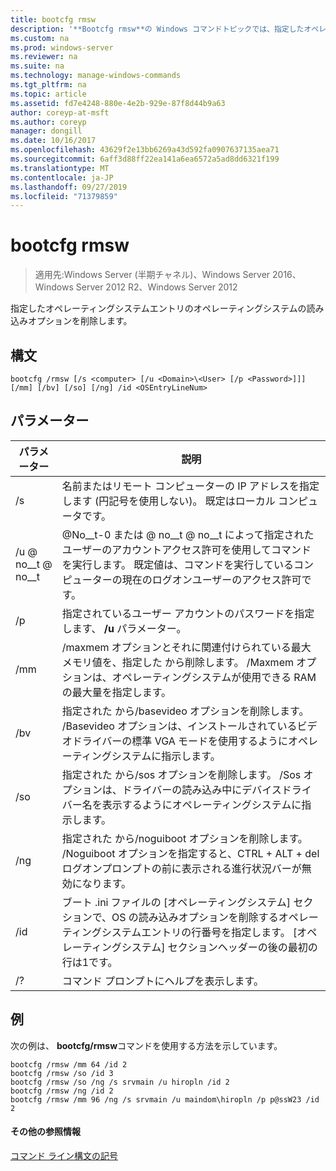 ```yaml
---
title: bootcfg rmsw
description: '**Bootcfg rmsw**の Windows コマンドトピックでは、指定したオペレーティングシステムエントリのオペレーティングシステムの読み込みオプションを削除します。'
ms.custom: na
ms.prod: windows-server
ms.reviewer: na
ms.suite: na
ms.technology: manage-windows-commands
ms.tgt_pltfrm: na
ms.topic: article
ms.assetid: fd7e4248-880e-4e2b-929e-87f8d44b9a63
author: coreyp-at-msft
ms.author: coreyp
manager: dongill
ms.date: 10/16/2017
ms.openlocfilehash: 43629f2e13bb6269a43d592fa0907637135aea71
ms.sourcegitcommit: 6aff3d88ff22ea141a6ea6572a5ad8dd6321f199
ms.translationtype: MT
ms.contentlocale: ja-JP
ms.lasthandoff: 09/27/2019
ms.locfileid: "71379859"
---
```

# <a name="bootcfg-rmsw"></a>bootcfg rmsw

>適用先:Windows Server (半期チャネル)、Windows Server 2016、Windows Server 2012 R2、Windows Server 2012

指定したオペレーティングシステムエントリのオペレーティングシステムの読み込みオプションを削除します。

## <a name="syntax"></a>構文
```
bootcfg /rmsw [/s <computer> [/u <Domain>\<User> [/p <Password>]]] [/mm] [/bv] [/so] [/ng] /id <OSEntryLineNum>
```
## <a name="parameters"></a>パラメーター

|      パラメーター       |                                                                                                      説明                                                                                                       |
|----------------------|------------------------------------------------------------------------------------------------------------------------------------------------------------------------------------------------------------------------|
|    /s <computer>     |                                                   名前またはリモート コンピューターの IP アドレスを指定します (円記号を使用しない)。 既定はローカル コンピュータです。                                                   |
| /u <Domain> @ no__t @ no__t  |          @No__t-0 または <Domain> @ no__t @ no__t によって指定されたユーザーのアカウントアクセス許可を使用してコマンドを実行します。 既定値は、コマンドを実行しているコンピューターの現在のログオンユーザーのアクセス許可です。          |
|    /p <Password>     |                                                                 指定されているユーザー アカウントのパスワードを指定します、 **/u** パラメーター。                                                                  |
|         /mm          |           /maxmem オプションとそれに関連付けられている最大メモリ値を、指定した <OSEntryLineNum> から削除します。 /Maxmem オプションは、オペレーティングシステムが使用できる RAM の最大量を指定します。            |
|         /bv          |                     指定された <OSEntryLineNum> から/basevideo オプションを削除します。 /Basevideo オプションは、インストールされているビデオドライバーの標準 VGA モードを使用するようにオペレーティングシステムに指示します。                     |
|         /so          |                         指定された <OSEntryLineNum> から/sos オプションを削除します。 /Sos オプションは、ドライバーの読み込み中にデバイスドライバー名を表示するようにオペレーティングシステムに指示します。                          |
|         /ng          |                         指定された <OSEntryLineNum> から/noguiboot オプションを削除します。 /Noguiboot オプションを指定すると、CTRL + ALT + del ログオンプロンプトの前に表示される進行状況バーが無効になります。                          |
| /id <OSEntryLineNum> | ブート .ini ファイルの [オペレーティングシステム] セクションで、OS の読み込みオプションを削除するオペレーティングシステムエントリの行番号を指定します。 [オペレーティングシステム] セクションヘッダーの後の最初の行は1です。 |
|          /?          |                                                                                          コマンド プロンプトにヘルプを表示します。                                                                                          |

## <a name="BKMK_examples"></a>例
次の例は、 **bootcfg/rmsw**コマンドを使用する方法を示しています。
```
bootcfg /rmsw /mm 64 /id 2 
bootcfg /rmsw /so /id 3 
bootcfg /rmsw /so /ng /s srvmain /u hiropln /id 2 
bootcfg /rmsw /ng /id 2 
bootcfg /rmsw /mm 96 /ng /s srvmain /u maindom\hiropln /p p@ssW23 /id 2       
```
#### <a name="additional-references"></a>その他の参照情報
[コマンド ライン構文の記号](command-line-syntax-key.md)
